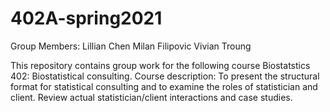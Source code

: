 # 402A-spring2021
Group Members:
Lillian Chen
Milan Filipovic
Vivian Troung 

This repository contains group work for the following course Biostatstics 402: Biostatistical consulting. Course description: To present the structural format for statistical consulting and to examine the roles of statistician and client. Review actual statistician/client interactions and case studies.
